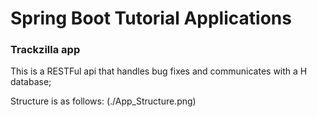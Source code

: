 # Spring Boot Tutorial Applications

### Trackzilla app

This is a RESTFul api that handles bug fixes and communicates with a H database;

Structure is as follows:
(./App_Structure.png)
